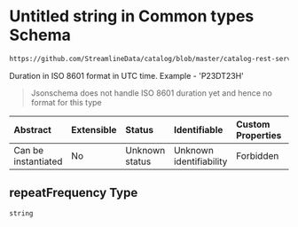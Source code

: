 # Untitled string in Common types Schema

```txt
https://github.com/StreamlineData/catalog/blob/master/catalog-rest-service/src/main/resources/json/schema/type/common.json#/definitions/schedule/properties/repeatFrequency
```

Duration in ISO 8601 format in UTC time. Example - 'P23DT23H'

> Jsonschema does not handle ISO 8601 duration yet and hence no format for this type

| Abstract            | Extensible | Status         | Identifiable            | Custom Properties | Additional Properties | Access Restrictions | Defined In                                                     |
| :------------------ | :--------- | :------------- | :---------------------- | :---------------- | :-------------------- | :------------------ | :------------------------------------------------------------- |
| Can be instantiated | No         | Unknown status | Unknown identifiability | Forbidden         | Allowed               | none                | [common.json*](https://github.com/StreamlineData/catalog/blob/master/catalog-rest-service/src/main/resources/json/schema/type/common.json "open original schema") |

## repeatFrequency Type

`string`
